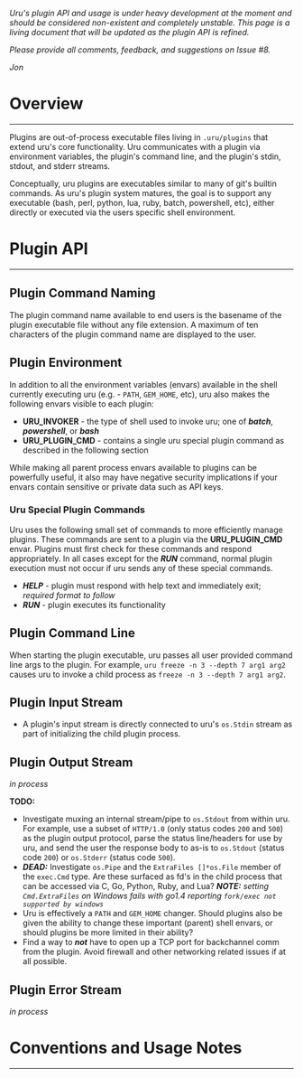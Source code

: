 _Uru's plugin API and usage is under heavy development at the moment and should be considered non-existent and completely unstable. This page is a living document that will be updated as the plugin API is refined._

_Please provide all comments, feedback, and suggestions on Issue #8._

_Jon_


# Overview
---

Plugins are out-of-process executable files living in `.uru/plugins` that extend uru's core functionality. Uru communicates with a plugin via environment variables, the plugin's command line, and the plugin's stdin, stdout, and stderr streams.

Conceptually, uru plugins are executables similar to many of git's builtin commands. As uru's plugin system matures, the goal is to support any executable (bash, perl, python, lua, ruby, batch, powershell, etc), either directly or executed via the users specific shell environment.

# Plugin API
---

## Plugin Command Naming

The plugin command name available to end users is the basename of the plugin executable file without any file extension. A maximum of ten characters of the plugin command name are displayed to the user.

## Plugin Environment

In addition to all the environment variables (envars) available in the shell currently executing uru (e.g. - `PATH`, `GEM_HOME`, etc), uru also makes the following envars visible to each plugin:

* **URU_INVOKER** - the type of shell used to invoke uru; one of _**batch**_, _**powershell**_,  or _**bash**_
* **URU_PLUGIN_CMD** - contains a single uru special plugin command as described in the following section

While making all parent process envars available to plugins can be powerfully useful, it also may have negative security implications if your envars contain sensitive or private data such as API keys.

### Uru Special Plugin Commands

Uru uses the following small set of commands to more efficiently manage plugins. These commands are sent to a plugin via the **URU_PLUGIN_CMD** envar. Plugins must first check for these commands and respond appropriately. In all cases except for the _**RUN**_ command, normal plugin execution must not occur if uru sends any of these special commands.

* _**HELP**_ - plugin must respond with help text and immediately exit; _required format to follow_
* _**RUN**_ - plugin executes its functionality


## Plugin Command Line

When starting the plugin executable, uru passes all user provided command line args to the plugin. For example, `uru freeze -n 3 --depth 7 arg1 arg2` causes uru to invoke a child process as `freeze -n 3 --depth 7 arg1 arg2`.


## Plugin Input Stream

* A plugin's input stream is directly connected to uru's `os.Stdin` stream as part of initializing the child plugin process.


## Plugin Output Stream

_in process_

**TODO:**

* Investigate muxing an internal stream/pipe to `os.Stdout` from within uru. For example, use a subset of `HTTP/1.0` (only status codes `200` and `500`) as the plugin output protocol, parse the status line/headers for use by uru, and send the user the response body to as-is to `os.Stdout` (status code `200`) or `os.Stderr` (status code `500`).
* _**DEAD:**_ Investigate `os.Pipe` and the `ExtraFiles []*os.File` member of the `exec.Cmd` type. Are these surfaced as fd's in the child process that can be accessed via C, Go, Python, Ruby, and Lua? _**NOTE:** setting `Cmd.ExtraFiles` on Windows fails with go1.4 reporting `fork/exec not supported by windows`_
* Uru is effectively a `PATH` and `GEM_HOME` changer. Should plugins also be given the ability to change these important (parent) shell envars, or should plugins be more limited in their ability?
* Find a way to _**not**_ have to open up a TCP port for backchannel comm from the plugin. Avoid firewall and other networking related issues if at all possible.


## Plugin Error Stream

_in process_


# Conventions and Usage Notes
---